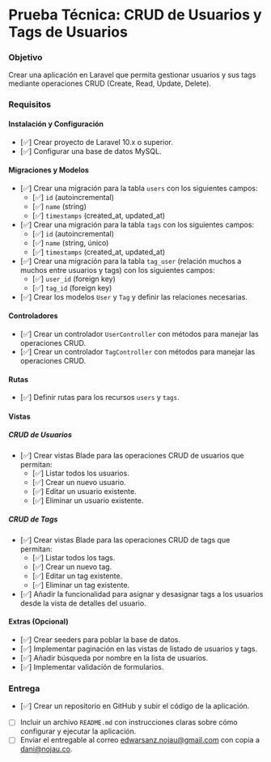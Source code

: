 # Prueba Técnica: CRUD de Usuarios y Tags de Usuarios

### Objetivo
Crear una aplicación en Laravel que permita gestionar usuarios y sus tags mediante operaciones CRUD (Create, Read, Update, Delete).

### Requisitos

#### Instalación y Configuración
- [✅] Crear proyecto de Laravel 10.x o superior.
- [✅] Configurar una base de datos MySQL.

#### Migraciones y Modelos
- [✅] Crear una migración para la tabla `users` con los siguientes campos:
  - [✅] `id` (autoincremental)
  - [✅] `name` (string)
  - [✅] `timestamps` (created_at, updated_at)
- [✅] Crear una migración para la tabla `tags` con los siguientes campos:
  - [✅] `id` (autoincremental)
  - [✅] `name` (string, único)
  - [✅] `timestamps` (created_at, updated_at)
- [✅] Crear una migración para la tabla `tag_user` (relación muchos a muchos entre usuarios y tags) con los siguientes campos:
  - [✅] `user_id` (foreign key)
  - [✅] `tag_id` (foreign key)
- [✅] Crear los modelos `User` y `Tag` y definir las relaciones necesarias.

#### Controladores
- [✅] Crear un controlador `UserController` con métodos para manejar las operaciones CRUD.
- [✅] Crear un controlador `TagController` con métodos para manejar las operaciones CRUD.

#### Rutas
- [✅] Definir rutas para los recursos `users` y `tags`.

#### Vistas

##### CRUD de Usuarios
- [✅] Crear vistas Blade para las operaciones CRUD de usuarios que permitan:
  - [✅] Listar todos los usuarios.
  - [✅] Crear un nuevo usuario.
  - [✅] Editar un usuario existente.
  - [✅] Eliminar un usuario existente.

##### CRUD de Tags
- [✅] Crear vistas Blade para las operaciones CRUD de tags que permitan:
  - [✅] Listar todos los tags.
  - [✅] Crear un nuevo tag.
  - [✅] Editar un tag existente.
  - [✅] Eliminar un tag existente.
- [✅] Añadir la funcionalidad para asignar y desasignar tags a los usuarios desde la vista de detalles del usuario.

#### Extras (Opcional)
- [✅] Crear seeders para poblar la base de datos.
- [✅] Implementar paginación en las vistas de listado de usuarios y tags.
- [✅] Añadir búsqueda por nombre en la lista de usuarios.
- [✅] Implementar validación de formularios.

### Entrega
- [✅] Crear un repositorio en GitHub y subir el código de la aplicación.
- [ ] Incluir un archivo `README.md` con instrucciones claras sobre cómo configurar y ejecutar la aplicación.
- [ ] Enviar el entregable al correo edwarsanz.nojau@gmail.com con copia a dani@nojau.co.
